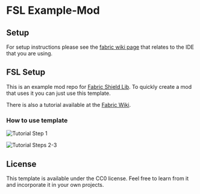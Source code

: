 # FSL Example-Mod

## Setup

For setup instructions please see the [fabric wiki page](https://fabricmc.net/wiki/tutorial:setup) that relates to the IDE that you are using.

## FSL Setup
This is an example mod repo for [Fabric Shield Lib](https://github.com/CrimsonDawn45/Fabric-Shield-Lib).
To quickly create a mod that uses it you can just use this template.

There is also a tutorial available at the [Fabric Wiki](https://fabricmc.net/wiki/tutorial:shield).

### How to use template
![Tutorial Step 1](https://i.imgur.com/dWYon3x.png)


![Tutorial Steps 2-3](https://i.imgur.com/BD7nd10.png)

## License

This template is available under the CC0 license. Feel free to learn from it and incorporate it in your own projects.
